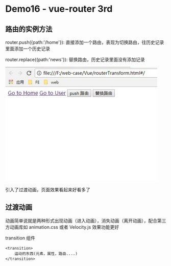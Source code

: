 # Demo16 - vue-router 3rd
## 路由的实例方法
router.push({path:'/home'}): 直接添加一个路由，表现为切换路由，往历史记录里面添加一个历史记录

router.replace({path:'news'}): 替换路由，历史记录里面没有添加记录

![router](./img/router.gif)

引入了过渡动画，页面效果看起来好看多了

## 过渡动画
动画简单说就是两种形式出现动画（进入动画），消失动画（离开动画），配合第三方动画库如 animation.css 或者 Velocity.js 效果功能更好

transition 组件
```
<transition>
    运动的东西(元素，属性，路由....)
</transition>
```

